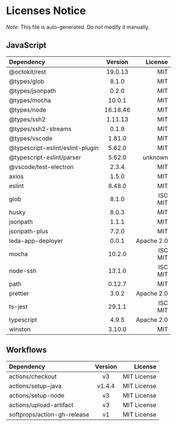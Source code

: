  # Licenses Notice
*Note*: This file is auto-generated. Do not modify it manually.
## JavaScript
| Dependency | Version | License |
|:-----------|:-------:|--------:|
|@octokit/rest|19.0.13|MIT|
|@types/glob|8.1.0|MIT|
|@types/jsonpath|0.2.0|MIT|
|@types/mocha|10.0.1|MIT|
|@types/node|16.18.46|MIT|
|@types/ssh2|1.11.13|MIT|
|@types/ssh2-streams|0.1.9|MIT|
|@types/vscode|1.81.0|MIT|
|@typescript-eslint/eslint-plugin|5.62.0|MIT|
|@typescript-eslint/parser|5.62.0|unknown|
|@vscode/test-electron|2.3.4|MIT|
|axios|1.5.0|MIT|
|eslint|8.48.0|MIT|
|glob|8.1.0|ISC<br/>MIT|
|husky|8.0.3|MIT|
|jsonpath|1.1.1|MIT|
|jsonpath-plus|7.2.0|MIT|
|leda-app-deployer|0.0.1|Apache 2.0|
|mocha|10.2.0|ISC<br/>MIT|
|node-ssh|13.1.0|ISC<br/>MIT|
|path|0.12.7|MIT|
|prettier|3.0.2|Apache 2.0|
|ts-jest|29.1.1|ISC<br/>MIT|
|typescript|4.9.5|Apache 2.0|
|winston|3.10.0|MIT|
## Workflows
| Dependency | Version | License |
|:-----------|:-------:|--------:|
|actions/checkout|v3|MIT License|
|actions/setup-java|v1.4.4|MIT License|
|actions/setup-node|v3|MIT License|
|actions/upload-artifact|v3|MIT License|
|softprops/action-gh-release|v1|MIT License|
